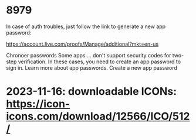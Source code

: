 # 8979 
In case of auth troubles, just follow the link to generate a new app password: 

https://account.live.com/proofs/Manage/additional?mkt=en-us

Chronoer passwords   Some apps ... don't support security codes for two-step verification. In these cases, you need to create an app password to sign in. Learn more about app passwords.   Create a new app password

# 2023-11-16: downloadable ICONs: https://icon-icons.com/download/12566/ICO/512/